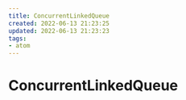 ```yaml
---
title: ConcurrentLinkedQueue
created: 2022-06-13 21:23:25
updated: 2022-06-13 21:23:23
tags: 
- atom
---
```

# ConcurrentLinkedQueue

